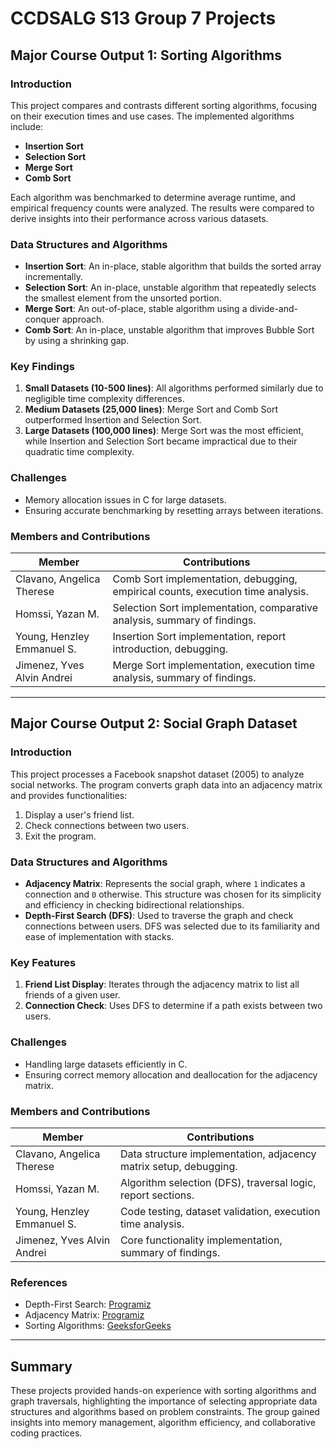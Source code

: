 # CCDSALG S13 Group 7 Projects

## Major Course Output 1: Sorting Algorithms

### Introduction
This project compares and contrasts different sorting algorithms, focusing on their execution times and use cases. The implemented algorithms include:
- **Insertion Sort**
- **Selection Sort**
- **Merge Sort**
- **Comb Sort**

Each algorithm was benchmarked to determine average runtime, and empirical frequency counts were analyzed. The results were compared to derive insights into their performance across various datasets.

### Data Structures and Algorithms
- **Insertion Sort**: An in-place, stable algorithm that builds the sorted array incrementally.
- **Selection Sort**: An in-place, unstable algorithm that repeatedly selects the smallest element from the unsorted portion.
- **Merge Sort**: An out-of-place, stable algorithm using a divide-and-conquer approach.
- **Comb Sort**: An in-place, unstable algorithm that improves Bubble Sort by using a shrinking gap.

### Key Findings
1. **Small Datasets (10-500 lines)**: All algorithms performed similarly due to negligible time complexity differences.
2. **Medium Datasets (25,000 lines)**: Merge Sort and Comb Sort outperformed Insertion and Selection Sort.
3. **Large Datasets (100,000 lines)**: Merge Sort was the most efficient, while Insertion and Selection Sort became impractical due to their quadratic time complexity.

### Challenges
- Memory allocation issues in C for large datasets.
- Ensuring accurate benchmarking by resetting arrays between iterations.

### Members and Contributions
| Member                     | Contributions                                                                 |
|----------------------------|-------------------------------------------------------------------------------|
| Clavano, Angelica Therese  | Comb Sort implementation, debugging, empirical counts, execution time analysis. |
| Homssi, Yazan M.           | Selection Sort implementation, comparative analysis, summary of findings.      |
| Young, Henzley Emmanuel S. | Insertion Sort implementation, report introduction, debugging.                |
| Jimenez, Yves Alvin Andrei | Merge Sort implementation, execution time analysis, summary of findings.      |

---

## Major Course Output 2: Social Graph Dataset

### Introduction
This project processes a Facebook snapshot dataset (2005) to analyze social networks. The program converts graph data into an adjacency matrix and provides functionalities:
1. Display a user's friend list.
2. Check connections between two users.
3. Exit the program.

### Data Structures and Algorithms
- **Adjacency Matrix**: Represents the social graph, where `1` indicates a connection and `0` otherwise. This structure was chosen for its simplicity and efficiency in checking bidirectional relationships.
- **Depth-First Search (DFS)**: Used to traverse the graph and check connections between users. DFS was selected due to its familiarity and ease of implementation with stacks.

### Key Features
1. **Friend List Display**: Iterates through the adjacency matrix to list all friends of a given user.
2. **Connection Check**: Uses DFS to determine if a path exists between two users.

### Challenges
- Handling large datasets efficiently in C.
- Ensuring correct memory allocation and deallocation for the adjacency matrix.

### Members and Contributions
| Member                     | Contributions                                                                 |
|----------------------------|-------------------------------------------------------------------------------|
| Clavano, Angelica Therese  | Data structure implementation, adjacency matrix setup, debugging.             |
| Homssi, Yazan M.           | Algorithm selection (DFS), traversal logic, report sections.                  |
| Young, Henzley Emmanuel S. | Code testing, dataset validation, execution time analysis.                    |
| Jimenez, Yves Alvin Andrei | Core functionality implementation, summary of findings.                       |

### References
- Depth-First Search: [Programiz](https://www.programiz.com/dsa/graph-dfs)
- Adjacency Matrix: [Programiz](https://www.programiz.com/dsa/graph-adjacency-matrix)
- Sorting Algorithms: [GeeksforGeeks](https://www.geeksforgeeks.org/sorting-algorithms/)

---

## Summary
These projects provided hands-on experience with sorting algorithms and graph traversals, highlighting the importance of selecting appropriate data structures and algorithms based on problem constraints. The group gained insights into memory management, algorithm efficiency, and collaborative coding practices.